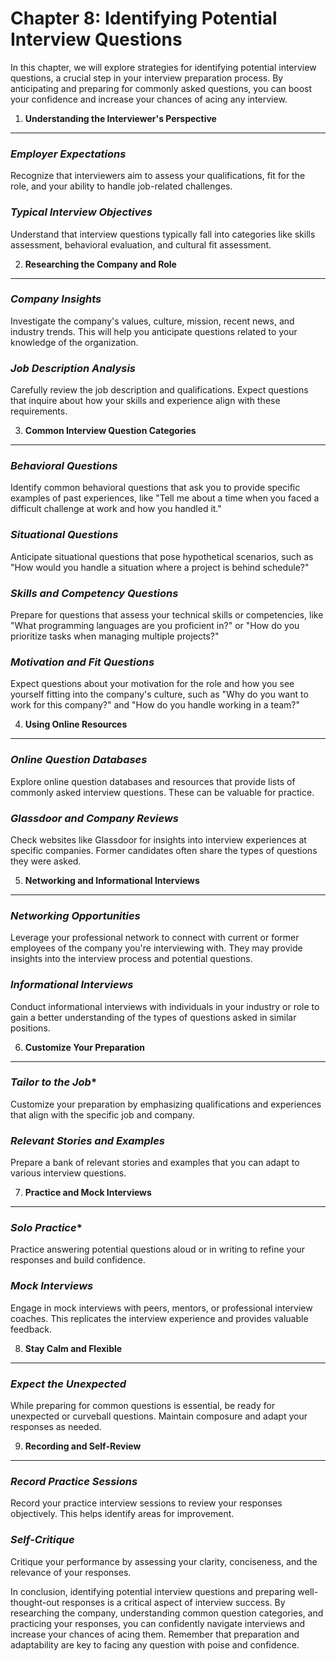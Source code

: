 Chapter 8: Identifying Potential Interview Questions
====================================================

In this chapter, we will explore strategies for identifying potential interview questions, a crucial step in your interview preparation process. By anticipating and preparing for commonly asked questions, you can boost your confidence and increase your chances of acing any interview.

1. **Understanding the Interviewer's Perspective**
--------------------------------------------------

### *Employer Expectations*

Recognize that interviewers aim to assess your qualifications, fit for the role, and your ability to handle job-related challenges.

### *Typical Interview Objectives*

Understand that interview questions typically fall into categories like skills assessment, behavioral evaluation, and cultural fit assessment.

2. **Researching the Company and Role**
---------------------------------------

### *Company Insights*

Investigate the company's values, culture, mission, recent news, and industry trends. This will help you anticipate questions related to your knowledge of the organization.

### *Job Description Analysis*

Carefully review the job description and qualifications. Expect questions that inquire about how your skills and experience align with these requirements.

3. **Common Interview Question Categories**
-------------------------------------------

### *Behavioral Questions*

Identify common behavioral questions that ask you to provide specific examples of past experiences, like "Tell me about a time when you faced a difficult challenge at work and how you handled it."

### *Situational Questions*

Anticipate situational questions that pose hypothetical scenarios, such as "How would you handle a situation where a project is behind schedule?"

### *Skills and Competency Questions*

Prepare for questions that assess your technical skills or competencies, like "What programming languages are you proficient in?" or "How do you prioritize tasks when managing multiple projects?"

### *Motivation and Fit Questions*

Expect questions about your motivation for the role and how you see yourself fitting into the company's culture, such as "Why do you want to work for this company?" and "How do you handle working in a team?"

4. **Using Online Resources**
-----------------------------

### *Online Question Databases*

Explore online question databases and resources that provide lists of commonly asked interview questions. These can be valuable for practice.

### *Glassdoor and Company Reviews*

Check websites like Glassdoor for insights into interview experiences at specific companies. Former candidates often share the types of questions they were asked.

5. **Networking and Informational Interviews**
----------------------------------------------

### *Networking Opportunities*

Leverage your professional network to connect with current or former employees of the company you're interviewing with. They may provide insights into the interview process and potential questions.

### *Informational Interviews*

Conduct informational interviews with individuals in your industry or role to gain a better understanding of the types of questions asked in similar positions.

6. **Customize Your Preparation**
---------------------------------

### *Tailor to the Job*\*

Customize your preparation by emphasizing qualifications and experiences that align with the specific job and company.

### *Relevant Stories and Examples*

Prepare a bank of relevant stories and examples that you can adapt to various interview questions.

7. **Practice and Mock Interviews**
-----------------------------------

### *Solo Practice*\*

Practice answering potential questions aloud or in writing to refine your responses and build confidence.

### *Mock Interviews*

Engage in mock interviews with peers, mentors, or professional interview coaches. This replicates the interview experience and provides valuable feedback.

8. **Stay Calm and Flexible**
-----------------------------

### *Expect the Unexpected*

While preparing for common questions is essential, be ready for unexpected or curveball questions. Maintain composure and adapt your responses as needed.

9. **Recording and Self-Review**
--------------------------------

### *Record Practice Sessions*

Record your practice interview sessions to review your responses objectively. This helps identify areas for improvement.

### *Self-Critique*

Critique your performance by assessing your clarity, conciseness, and the relevance of your responses.

In conclusion, identifying potential interview questions and preparing well-thought-out responses is a critical aspect of interview success. By researching the company, understanding common question categories, and practicing your responses, you can confidently navigate interviews and increase your chances of acing them. Remember that preparation and adaptability are key to facing any question with poise and confidence.
